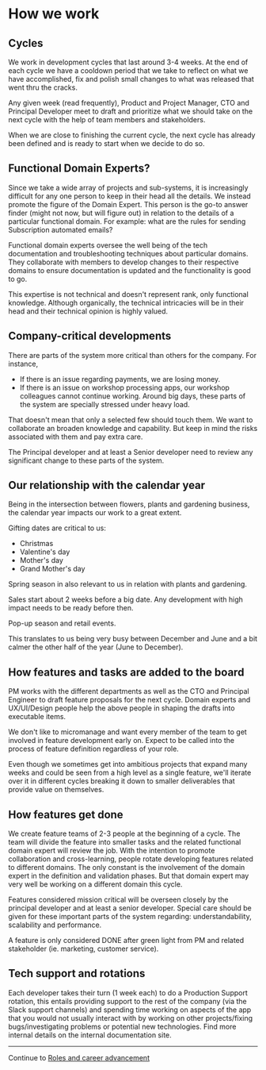 # How we work

## Cycles
We work in development cycles that last around 3-4 weeks.
At the end of each cycle we have a cooldown period that we take to reflect on what we have accomplished, fix and polish small changes to what was released that went thru the cracks.

Any given week (read frequently), Product and Project Manager, CTO and Principal Developer meet to draft and prioritize what we should take on the next cycle with the help of team members and stakeholders.

When we are close to finishing the current cycle, the next cycle has already been defined and is ready to start when we decide to do so.

## Functional Domain Experts?
Since we take a wide array of projects and sub-systems, it is increasingly difficult for any one person to keep in their head all the details.
We instead promote the figure of the Domain Expert. This person is the go-to answer finder (might not now, but will figure out) in relation to the details of a particular functional domain. For example: what are the rules for sending Subscription automated emails?

Functional domain experts oversee the well being of the tech documentation and troubleshooting techniques about particular domains. They collaborate with members to develop changes to their respective domains to ensure documentation is updated and the functionality is good to go.

This expertise is not technical and doesn't represent rank, only functional knowledge. Although organically, the technical intricacies will be in their head and their technical opinion is highly valued.

## Company-critical developments
There are parts of the system more critical than others for the company. For instance,
- If there is an issue regarding payments, we are losing money.
- If there is an issue on workshop processing apps, our workshop colleagues cannot continue working.
Around big days, these parts of the system are specially stressed under heavy load.

That doesn't mean that only a selected few should touch them. We want to collaborate an broaden knowledge and capability. But keep in mind the risks associated with them and pay extra care.

The Principal developer and at least a Senior developer need to review any significant change to these parts of the system.

## Our relationship with the calendar year
Being in the intersection between flowers, plants and gardening business, the calendar year impacts our work to a great extent.

Gifting dates are critical to us:
- Christmas
- Valentine's day
- Mother's day
- Grand Mother's day

Spring season in also relevant to us in relation with plants and gardening.

Sales start about 2 weeks before a big date. Any development with high impact needs to be ready before then.

Pop-up season and retail events.

This translates to us being very busy between December and June and a bit calmer the other half of the year (June to December).

## How features and tasks are added to the board
PM works with the different departments as well as the CTO and Principal Engineer to draft feature proposals for the next cycle.
Domain experts and UX/UI/Design people help the above people in shaping the drafts into executable items.

We don't like to micromanage and want every member of the team to get involved in feature development early on. Expect to be called into the process of feature definition regardless of your role.

Even though we sometimes get into ambitious projects that expand many weeks and could be seen from a high level as a single feature, we'll iterate over it in different cycles breaking it down to smaller deliverables that provide value on themselves.

## How features get done
We create feature teams of 2-3 people at the beginning of a cycle.
The team will divide the feature into smaller tasks and the related functional domain expert will review the job.
With the intention to promote collaboration and cross-learning, people rotate developing features related to different domains. The only constant is the involvement of the domain expert in the definition and validation phases. But that domain expert may very well be working on a different domain this cycle.

Features considered mission critical will be overseen closely by the principal developer and at least a senior developer. Special care should be given for these important parts of the system regarding: understandability, scalability and performance.

A feature is only considered DONE after green light from PM and related stakeholder (ie. marketing, customer service).

## Tech support and rotations
Each developer takes their turn (1 week each) to do a Production Support rotation, this entails providing support to the rest of the company (via the Slack support channels) and spending time working on aspects of the app that you would not usually interact with by working on other projects/fixing bugs/investigating problems or potential new technologies.
Find more internal details on the internal documentation site.

---

Continue to [Roles and career advancement](05_roles_and_career_advancement.md)
